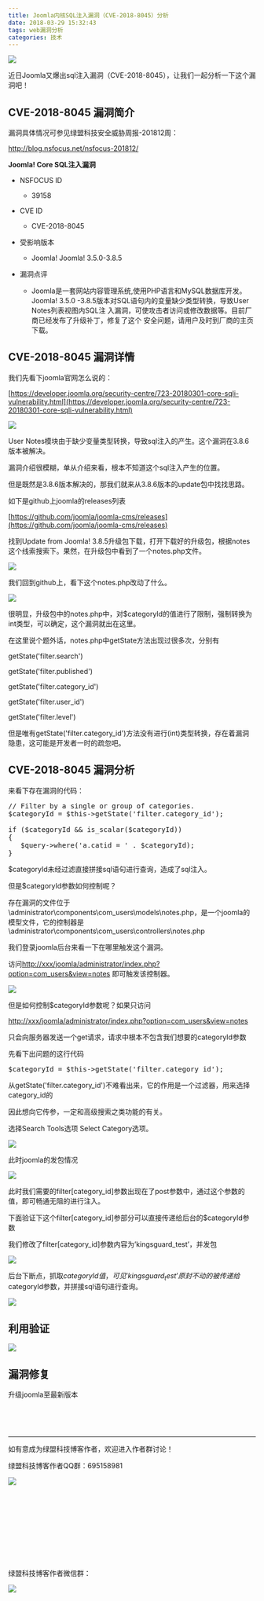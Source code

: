 ```yaml
---
title: Joomla内核SQL注入漏洞（CVE-2018-8045）分析
date: 2018-03-29 15:32:43
tags: web漏洞分析
categories: 技术
---
```


![](http://blog.nsfocus.net/wp-content/uploads/2017/05/JoomlaV3.7核心组件无需登录SQL注入漏洞.jpg)

近日Joomla又爆出sql注入漏洞（CVE-2018-8045），让我们一起分析一下这个漏洞吧！

<!--more-->

## CVE-2018-8045 漏洞简介

漏洞具体情况可参见绿盟科技安全威胁周报-201812周：

http://blog.nsfocus.net/nsfocus-201812/

**Joomla! Core SQL注入漏洞**

*   NSFOCUS ID

    *   39158

*   CVE ID

    *   CVE-2018-8045

*   受影响版本

    *   Joomla! Joomla! 3.5.0-3.8.5

*   漏洞点评

    *   Joomla是一套网站内容管理系统,使用PHP语言和MySQL数据库开发。Joomla! 3.5.0 -3.8.5版本对SQL语句内的变量缺少类型转换，导致User Notes列表视图内SQL注 入漏洞，可使攻击者访问或修改数据等。目前厂商已经发布了升级补丁，修复了这个 安全问题，请用户及时到厂商的主页下载。

## **CVE-2018-8045 漏洞详情**

我们先看下joomla官网怎么说的：

[https://developer.joomla.org/security-centre/723-20180301-core-sqli-vulnerability.html](https://developer.joomla.org/security-centre/723-20180301-core-sqli-vulnerability.html)

![](http://blog.nsfocus.net/wp-content/uploads/2018/03/图片-1-3.png)

User Notes模块由于缺少变量类型转换，导致sql注入的产生。这个漏洞在3.8.6版本被解决。

漏洞介绍很模糊，单从介绍来看，根本不知道这个sql注入产生的位置。

但是既然是3.8.6版本解决的，那我们就来从3.8.6版本的update包中找找思路。

如下是github上joomla的releases列表

[https://github.com/joomla/joomla-cms/releases](https://github.com/joomla/joomla-cms/releases)

找到Update from Joomla! 3.8.5升级包下载，打开下载好的升级包，根据notes这个线索搜索下。果然，在升级包中看到了一个notes.php文件。

![](http://blog.nsfocus.net/wp-content/uploads/2018/03/2-9.png)

我们回到github上，看下这个notes.php改动了什么。

![](http://blog.nsfocus.net/wp-content/uploads/2018/03/3-9.png)

很明显，升级包中的notes.php中，对$categoryId的值进行了限制，强制转换为int类型，可以确定，这个漏洞就出在这里。

在这里说个题外话，notes.php中getState方法出现过很多次，分别有

getState('filter.search')

getState('filter.published')

getState('filter.category_id')

getState('filter.user_id')

getState('filter.level')

但是唯有getState('filter.category_id')方法没有进行(int)类型转换，存在着漏洞隐患，这可能是开发者一时的疏忽吧。

## **CVE-2018-8045 漏洞分析**

来看下存在漏洞的代码：
<pre class="lang:default decode:true">// Filter by a single or group of categories.
$categoryId = $this-&gt;getState('filter.category_id');

if ($categoryId &amp;&amp; is_scalar($categoryId))
{
   $query-&gt;where('a.catid = ' . $categoryId);
}</pre>
$categoryId未经过滤直接拼接sql语句进行查询，造成了sql注入。

但是$categoryId参数如何控制呢？

存在漏洞的文件位于\administrator\components\com_users\models\notes.php，是一个joomla的模型文件，它的控制器是\administrator\components\com_users\controllers\notes.php

我们登录joomla后台来看一下在哪里触发这个漏洞。

访问[http://xxx/joomla/administrator/index.php?option=com_users&amp;view=notes](http://xxx/joomla/administrator/index.php?option=com_users&amp;view=notes) 即可触发该控制器。

![](http://blog.nsfocus.net/wp-content/uploads/2018/03/4-8.png)

但是如何控制$categoryId参数呢？如果只访问

[http://xxx/joomla/administrator/index.php?option=com_users&amp;view=notes](http://xxx/joomla/administrator/index.php?option=com_users&amp;view=notes)

只会向服务器发送一个get请求，请求中根本不包含我们想要的categoryId参数

先看下出问题的这行代码
<pre class="lang:default decode:true">$categoryId = $this-&gt;getState('filter.category_id');</pre>
从getState('filter.category_id')不难看出来，它的作用是一个过滤器，用来选择category_id的

因此想向它传参，一定和高级搜索之类功能的有关。

选择Search Tools选项 Select Category选项。

![](http://blog.nsfocus.net/wp-content/uploads/2018/03/5-7.png)

此时joomla的发包情况

![](http://blog.nsfocus.net/wp-content/uploads/2018/03/6-5.png)

此时我们需要的filter[category_id]参数出现在了post参数中，通过这个参数的值，即可畅通无阻的进行注入。

下面验证下这个filter[category_id]参部分可以直接传递给后台的$categoryId参数

我们修改了filter[category_id]参数内容为’kingsguard_test’，并发包

![](http://blog.nsfocus.net/wp-content/uploads/2018/03/7-4.png)

后台下断点，抓取$categoryId值，可见’kingsguard_test’原封不动的被传递给$categoryId参数，并拼接sql语句进行查询。

![](http://blog.nsfocus.net/wp-content/uploads/2018/03/8-4.png)

## **利用验证**

![](http://blog.nsfocus.net/wp-content/uploads/2018/03/9-3.png)

## 漏洞修复

升级joomla至最新版本

&nbsp;

&nbsp;

* * *

如有意成为绿盟科技博客作者，欢迎进入作者群讨论！

绿盟科技博客作者QQ群：695158981

![](http://blog.nsfocus.net/wp-content/uploads/2018/03/WechatIMG749-150x150.png)

&nbsp;

&nbsp;

&nbsp;

&nbsp;

&nbsp;

绿盟科技博客作者微信群：

![](http://blog.nsfocus.net/wp-content/uploads/2018/03/WechatIMG68-226x300.jpeg)

&nbsp;

&nbsp;

<div class="wumii-hook"></div>